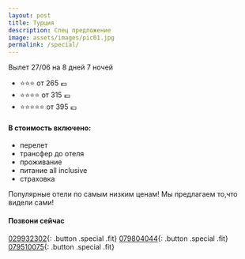 ```yaml
---
layout: post
title: Турция
description: Спец предложение
image: assets/images/pic01.jpg
permalink: /special/
---
```


Вылет 27/06 на 8 дней 7 ночей

- :star::star::star: от 265 :euro:
- :star::star::star::star: от 315 :euro:
- :star::star::star::star::star: от 395 :euro:

#### В стоимость включено:

- перелет
- трансфер до отеля
- проживание
- питание all inclusive
- страховка

Популярные отели по самым низким ценам!
Мы предлагаем то,что видели сами!

#### Позвони сейчас
[029932302](tel:+37329932302){: .button .special .fit}
[079804044](tel:+37379804044){: .button .special .fit}
[079510075](tel:+079510075){: .button .special .fit}
